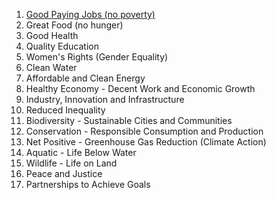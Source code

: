1. [Good Paying Jobs (no poverty)](jobs)
2. Great Food (no hunger)
3. Good Health
4. Quality Education
5. Women's Rights (Gender Equality)
6. Clean Water
7. Affordable and Clean Energy
8. Healthy Economy - Decent Work and Economic Growth
9. Industry, Innovation and Infrastructure
10. Reduced Inequality
11. Biodiversity - Sustainable Cities and Communities
12. Conservation - Responsible Consumption and Production
13. Net Positive - Greenhouse Gas Reduction (Climate Action)
14. Aquatic - Life Below Water
15. Wildlife - Life on Land
16. Peace and Justice
17. Partnerships to Achieve Goals